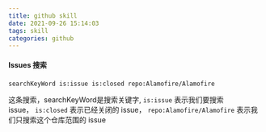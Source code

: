 ```yaml
---
title: github skill
date: 2021-09-26 15:14:03
tags: skill
categories: github
---
```


#### Issues 搜索

`searchKeyWord is:issue is:closed repo:Alamofire/Alamofire` 

这条搜索，searchKeyWord是搜索关键字, `is:issue` 表示我们要搜索 issue， `is:closed` 表示已经关闭的 issue， `repo:Alamofire/Alamofire` 表示我们只搜索这个仓库范围的 issue